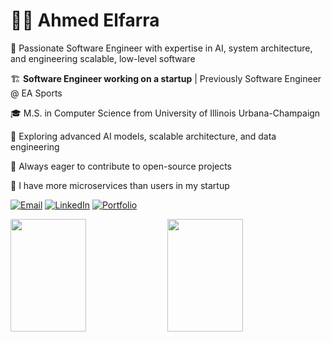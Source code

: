 # 👨‍💻 Ahmed Elfarra
🚀 Passionate Software Engineer with expertise in AI, system architecture, and engineering scalable, low-level software

🏗️ **Software Engineer working on a startup** | Previously Software Engineer @ EA Sports

🎓 M.S. in Computer Science from University of Illinois Urbana-Champaign

🔬 Exploring advanced AI models, scalable architecture, and data engineering

🎯 Always eager to contribute to open-source projects

🚀 I have more microservices than users in my startup 

<p>
    <a href="mailto:aelfarradev@gmail.com"><img src="https://img.shields.io/badge/Email-D14836?style=flat-square&logo=gmail&logoColor=white" alt="Email" /></a>
   <a href="https://www.linkedin.com/in/ahmedelfarraaa/"><img src="https://img.shields.io/badge/LinkedIn-0077B5?style=flat-square&logo=linkedin&logoColor=white" alt="LinkedIn" /></a>
   <a href="https://elfarra.xyz"><img src="https://img.shields.io/badge/Portfolio-000000?style=flat-square&logo=About.me&logoColor=white" alt="Portfolio" /></a>
</p>

<div>
  <img src="https://github-readme-streak-stats.herokuapp.com/?user=elfarradev&theme=radical&hide_border=true" height="180" width="49%" />
  <img src="https://github-readme-stats.vercel.app/api/top-langs/?username=elfarradev&layout=compact&theme=radical&hide_border=true&card_width=445" height="180" width="49%" />
</div>
